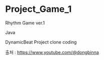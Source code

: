 # Project_Game_1
Rhythm Game ver.1

Java

DynamicBeat Project clone coding

출처 : https://www.youtube.com/@dongbinna